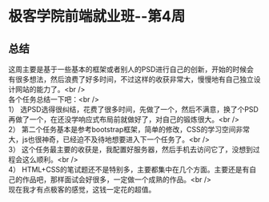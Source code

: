 # 极客学院前端就业班--第4周
## 总结
这周主要是基于一些基本的框架或者别人的PSD进行自己的创新，开始的时候会有很多想法，然后浪费了好多时间，不过这样的收获非常大，慢慢地有自己独立设计网站的能力了。\<br /\>  
各个任务总结一下吧：\<br /\>  
1）	选PSD选得很纠结，花费了很多时间，先做了一个，然后不满意，换了个PSD再做了一个，在还没学响应式布局前就做好了，对自己的锻炼很大。\<br /\>  
2）	第二个任务基本是参考bootstrap框架，简单的修改，CSS的学习空间非常大，js也很神奇，已经迫不及待地想要进入下一个任务了。\<br /\>  
3）	这个任务最主要的收获是，我配置好服务器，然后手机去访问它了，没想到过程会这么顺利。\<br /\>  
4）	HTML+CSS的笔试题还不是特别多，主要都集中在几个方面。主要还是有自己的作品吧，那样面试会好很多，一定做一个成熟的作品。\<br /\>  
现在我才有点极客的感觉，这钱一定花的超值。